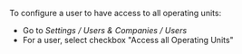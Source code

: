To configure a user to have access to all operating units:

- Go to *Settings / Users & Companies / Users*
- For a user, select checkbox "Access all Operating Units"
